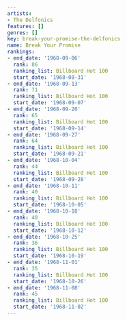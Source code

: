 ```yaml
---
artists:
- The Delfonics
features: []
genres: []
key: break-your-promise-the-delfonics
name: Break Your Promise
rankings:
- end_date: '1968-09-06'
  rank: 86
  ranking_list: Billboard Hot 100
  start_date: '1968-08-31'
- end_date: '1968-09-13'
  rank: 71
  ranking_list: Billboard Hot 100
  start_date: '1968-09-07'
- end_date: '1968-09-20'
  rank: 65
  ranking_list: Billboard Hot 100
  start_date: '1968-09-14'
- end_date: '1968-09-27'
  rank: 64
  ranking_list: Billboard Hot 100
  start_date: '1968-09-21'
- end_date: '1968-10-04'
  rank: 44
  ranking_list: Billboard Hot 100
  start_date: '1968-09-28'
- end_date: '1968-10-11'
  rank: 40
  ranking_list: Billboard Hot 100
  start_date: '1968-10-05'
- end_date: '1968-10-18'
  rank: 40
  ranking_list: Billboard Hot 100
  start_date: '1968-10-12'
- end_date: '1968-10-25'
  rank: 36
  ranking_list: Billboard Hot 100
  start_date: '1968-10-19'
- end_date: '1968-11-01'
  rank: 35
  ranking_list: Billboard Hot 100
  start_date: '1968-10-26'
- end_date: '1968-11-08'
  rank: 45
  ranking_list: Billboard Hot 100
  start_date: '1968-11-02'
---
```


